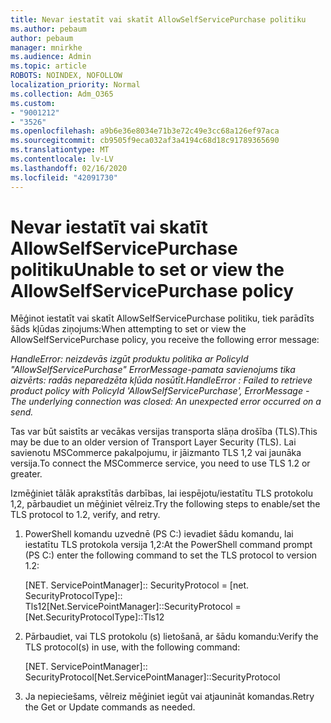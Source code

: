 ```yaml
---
title: Nevar iestatīt vai skatīt AllowSelfServicePurchase politiku
ms.author: pebaum
author: pebaum
manager: mnirkhe
ms.audience: Admin
ms.topic: article
ROBOTS: NOINDEX, NOFOLLOW
localization_priority: Normal
ms.collection: Adm_O365
ms.custom:
- "9001212"
- "3526"
ms.openlocfilehash: a9b6e36e8034e71b3e72c49e3cc68a126ef97aca
ms.sourcegitcommit: cb9505f9eca032af3a4194c68d18c91789365690
ms.translationtype: MT
ms.contentlocale: lv-LV
ms.lasthandoff: 02/16/2020
ms.locfileid: "42091730"
---
```

# <a name="unable-to-set-or-view-the-allowselfservicepurchase-policy"></a><span data-ttu-id="82ab1-102">Nevar iestatīt vai skatīt AllowSelfServicePurchase politiku</span><span class="sxs-lookup"><span data-stu-id="82ab1-102">Unable to set or view the AllowSelfServicePurchase policy</span></span>

<span data-ttu-id="82ab1-103">Mēģinot iestatīt vai skatīt AllowSelfServicePurchase politiku, tiek parādīts šāds kļūdas ziņojums:</span><span class="sxs-lookup"><span data-stu-id="82ab1-103">When attempting to set or view the AllowSelfServicePurchase policy, you receive the following error message:</span></span>

<span data-ttu-id="82ab1-104">*HandleError: neizdevās izgūt produktu politika ar PolicyId "AllowSelfServicePurchase" ErrorMessage-pamata savienojums tika aizvērts: radās neparedzēta kļūda nosūtīt.*</span><span class="sxs-lookup"><span data-stu-id="82ab1-104">*HandleError : Failed to retrieve product policy with PolicyId 'AllowSelfServicePurchase', ErrorMessage - The underlying connection was closed: An unexpected error occurred on a send.*</span></span>

<span data-ttu-id="82ab1-105">Tas var būt saistīts ar vecākas versijas transporta slāņa drošība (TLS).</span><span class="sxs-lookup"><span data-stu-id="82ab1-105">This may be due to an older version of Transport Layer Security (TLS).</span></span> <span data-ttu-id="82ab1-106">Lai savienotu MSCommerce pakalpojumu, ir jāizmanto TLS 1,2 vai jaunāka versija.</span><span class="sxs-lookup"><span data-stu-id="82ab1-106">To connect the MSCommerce service, you need to use TLS 1.2 or greater.</span></span>  

<span data-ttu-id="82ab1-107">Izmēģiniet tālāk aprakstītās darbības, lai iespējotu/iestatītu TLS protokolu 1,2, pārbaudiet un mēģiniet vēlreiz.</span><span class="sxs-lookup"><span data-stu-id="82ab1-107">Try the following steps to enable/set the TLS protocol to 1.2, verify, and retry.</span></span>
 1. <span data-ttu-id="82ab1-108">PowerShell komandu uzvednē (PS C:\) ievadiet šādu komandu, lai iestatītu TLS protokola versija 1,2:</span><span class="sxs-lookup"><span data-stu-id="82ab1-108">At the PowerShell command prompt (PS C:\) enter the following command to set the TLS protocol to version 1.2:</span></span>

    <span data-ttu-id="82ab1-109">\[NET. ServicePointManager]:: SecurityProtocol = \[net. SecurityProtocolType]:: Tls12</span><span class="sxs-lookup"><span data-stu-id="82ab1-109">\[Net.ServicePointManager]::SecurityProtocol = \[Net.SecurityProtocolType]::Tls12</span></span>

2. <span data-ttu-id="82ab1-110">Pārbaudiet, vai TLS protokolu (s) lietošanā, ar šādu komandu:</span><span class="sxs-lookup"><span data-stu-id="82ab1-110">Verify the TLS protocol(s) in use, with the following command:</span></span>

    <span data-ttu-id="82ab1-111">\[NET. ServicePointManager]:: SecurityProtocol</span><span class="sxs-lookup"><span data-stu-id="82ab1-111">\[Net.ServicePointManager]::SecurityProtocol</span></span> 

3. <span data-ttu-id="82ab1-112">Ja nepieciešams, vēlreiz mēģiniet iegūt vai atjaunināt komandas.</span><span class="sxs-lookup"><span data-stu-id="82ab1-112">Retry the Get or Update commands as needed.</span></span>

